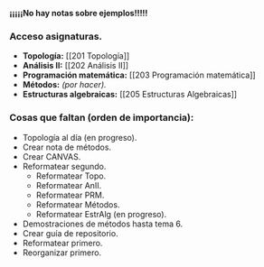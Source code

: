 **¡¡¡¡¡No hay notas sobre ejemplos!!!!!**

### Acceso asignaturas.
- **Topología:** [[201 Topología]]
- **Análisis II:** [[202 Análisis II]]
- **Programación matemática:** [[203 Programación matemática]]
- **Métodos:** *(por hacer).*
- **Estructuras algebraicas:** [[205 Estructuras Algebraicas]]

### Cosas que faltan (orden de importancia):
- Topología al día (en progreso).
- Crear nota de métodos.
- Crear CANVAS.
- Reformatear segundo.
	- Reformatear Topo.
	- Reformatear AnII.
	- Reformatear PRM.
	- Reformatear Métodos.
	- Reformatear EstrAlg (en progreso).
- Demostraciones de métodos hasta tema 6.
- Crear guía de repositorio.
- Reformatear primero.
- Reorganizar primero.